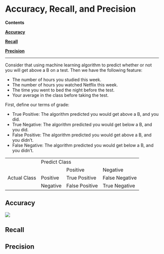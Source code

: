 # Accuracy, Recall, and Precision

**Contents**

[**Accuracy**](#acc)

[**Recall**](#recall)

[**Precision**](#pre)

-----
Consider that using machine learning algorithm to predict whether or not you will get above a B on a test. Then we have the following feature:  
* The number of hours you studied this week.  
* The number of hours you watched Netflix this week.  
* The time you went to bed the night before the test.  
* Your average in the class before taking the test.  

First, define our terms of grade:  
* True Positive: The algorithm predicted you would get above a B, and you did.
* True Negative: The algorithm predicted you would get below a B, and you did.
* False Positive: The algorithm predicted you would get above a B, and you didn’t.
* False Negative: The algorithm predicted you would get below a B, and you didn’t.

<table>
    <tr>
        <td > </td> 
        <center><td colspan="3">Predict Class</td></center>
   </tr>
    <tr>
        <td rowspan="3">Actual Class</td>
        <td > </td> 
        <td >Positive</td> 
        <td >Negative</td> 
    </tr>
    <tr>
        <td >Positive</td> 
        <td >True Positive</td> 
        <td >False Negative</td> 
    </tr>
    <tr>
        <td >Negative</td>
        <td >False Positive</td>  
        <td >True Negative</td>
    </tr>
</table>

## Accuracy <a name="acc"/>

<img src="https://latex.codecogs.com/png.latex? \Large x=\frac{-b\pm\sqrt{b^2-4ac}}{2a}">

## Recall <a name="recall"/>

## Precision <a name="pre"/>
